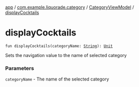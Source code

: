 [app](../../index.md) / [com.example.liquorade.category](../index.md) / [CategoryViewModel](index.md) / [displayCocktails](./display-cocktails.md)

# displayCocktails

`fun displayCocktails(categoryName: `[`String`](https://kotlinlang.org/api/latest/jvm/stdlib/kotlin/-string/index.html)`): `[`Unit`](https://kotlinlang.org/api/latest/jvm/stdlib/kotlin/-unit/index.html)

Sets the navigation value to the name of selected category

### Parameters

`categoryName` - The name of the selected category